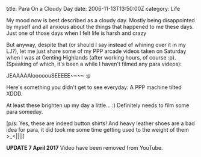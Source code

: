 title: Para On a Cloudy Day
date: 2006-11-13T13:50:00Z
category: Life

My mood now is best described as a cloudy day. Mostly being disappointed by myself and all anxious about the things that happened to me these days. Just one of those days when I felt life is harsh and crazy

But anyway, despite that (or should I say instead of whining over it in my LJ?), let me just share some of my PPP arcade videos taken on Saturday when I was at Genting Highlands (after working hours, of course :p). (Speaking of which, it's been a while I haven't filmed any para videos):

JEAAAAAlooooouSEEEEE~~~~ :p

Here's something you didn't get to see everyday: A PPP machine tilted XDDD.

At least these brighten up my day a little… :) Definitely needs to film some para someday.

[p/s: Yes, these are indeed button shirts! And heavy leather shoes are a bad idea for para, it did took me some time getting used to the weight of them >\_<||||]

**UPDATE 7 April 2017** Video have been removed from YouTube.
